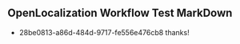 ## OpenLocalization Workflow Test MarkDown
* 28be0813-a86d-484d-9717-fe556e476cb8 thanks!

<!--HONumber=Oct16_HO4-->


